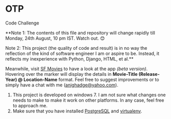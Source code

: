 # OTP
Code Challenge

**Note 1: The contents of this file and repository will change rapidly till Monday, 24th August, 10 pm IST. Watch out. :blush:

Note 2: This project (the quality of code and result) is in no way the reflection of the kind of software engineer I am or aspire to be. Instead, it reflects my inexperience with Python, Django, HTML, et al.**

Meanwhile, visit [SF Movies](https://mysfmovies.herokuapp.com/) to have a look at the app *(beta version)*. Hovering over the marker will display the details in **Movie-Title (Release-Year) @ Location-Name** format. Feel free to suggest improvements or to simply have a chat with me (anighadge@yahoo.com).

1. This project is developed on windows 7. I am not sure what changes one needs to make to make it work on other platforms. In any case, feel free to approach me.
2. Make sure that you have installed [PostgreSQL](http://www.postgresql.org/) and [virtualenv](https://virtualenv.pypa.io/en/latest/).
